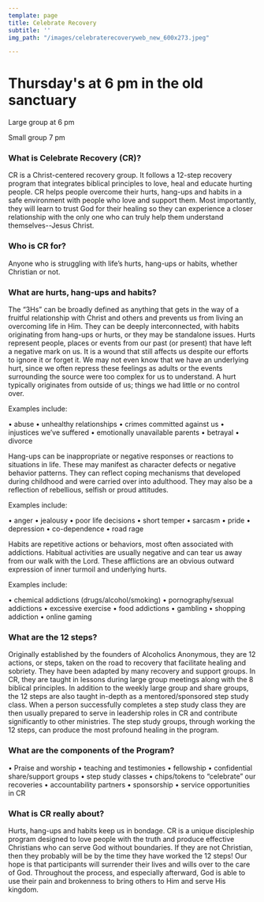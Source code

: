 ```yaml
---
template: page
title: Celebrate Recovery
subtitle: ''
img_path: "/images/celebraterecoveryweb_new_600x273.jpeg"

---
```

# Thursday's at 6 pm in the old sanctuary 

Large group at 6 pm

Small group 7 pm

### What is Celebrate Recovery (CR)? 

CR is a Christ-centered recovery group. It follows a 12-step recovery program that integrates biblical principles to love, heal and educate hurting people. CR helps people overcome their hurts, hang-ups and habits in a safe environment with people who love and support them. Most importantly, they will learn to trust God for their healing so they can experience a closer relationship with the only one who can truly help them understand themselves--Jesus Christ. 

### Who is CR for? 

Anyone who is struggling with life’s hurts, hang-ups or habits, whether Christian or not. 

### What are hurts, hang-ups and habits? 

The “3Hs” can be broadly defined as anything that gets in the way of a fruitful relationship with Christ and others and prevents us from living an overcoming life in Him. They can be deeply interconnected, with habits originating from hang-ups or hurts, or they may be standalone issues. Hurts represent people, places or events from our past (or present) that have left a negative mark on us. It is a wound that still affects us despite our efforts to ignore it or forget it. We may not even know that we have an underlying hurt, since we often repress these feelings as adults or the events surrounding the source were too complex for us to understand. A hurt typically originates from outside of us; things we had little or no control over. 

Examples include: 

• abuse • unhealthy relationships • crimes committed against us • injustices we’ve suffered • emotionally unavailable parents • betrayal • divorce 

Hang-ups can be inappropriate or negative responses or reactions to situations in life. These may manifest as character defects or negative behavior patterns. They can reflect coping mechanisms that developed during childhood and were carried over into adulthood. They may also be a reflection of rebellious, selfish or proud attitudes. 

Examples include: 

• anger • jealousy • poor life decisions • short temper • sarcasm • pride • depression • co-dependence • road rage 

Habits are repetitive actions or behaviors, most often associated with addictions. Habitual activities are usually negative and can tear us away from our walk with the Lord. These afflictions are an obvious outward expression of inner turmoil and underlying hurts. 

Examples include: 

• chemical addictions (drugs/alcohol/smoking) • pornography/sexual addictions • excessive exercise • food addictions • gambling • shopping addiction • online gaming 

### What are the 12 steps? 

Originally established by the founders of Alcoholics Anonymous, they are 12 actions, or steps, taken on the road to recovery that facilitate healing and sobriety. They have been adapted by many recovery and support groups. In CR, they are taught in lessons during large group meetings along with the 8 biblical principles. In addition to the weekly large group and share groups, the 12 steps are also taught in-depth as a mentored/sponsored step study class. When a person successfully completes a step study class they are then usually prepared to serve in leadership roles in CR and contribute significantly to other ministries. The step study groups, through working the 12 steps, can produce the most profound healing in the program. 

### What are the components of the Program? 

• Praise and worship • teaching and testimonies • fellowship • confidential share/support groups • step study classes • chips/tokens to “celebrate” our recoveries • accountability partners • sponsorship • service opportunities in CR 

### What is CR really about? 

Hurts, hang-ups and habits keep us in bondage. CR is a unique discipleship program designed to love people with the truth and produce effective Christians who can serve God without boundaries. If they are not Christian, then they probably will be by the time they have worked the 12 steps! Our hope is that participants will surrender their lives and wills over to the care of God. Throughout the process, and especially afterward, God is able to use their pain and brokenness to bring others to Him and serve His kingdom.